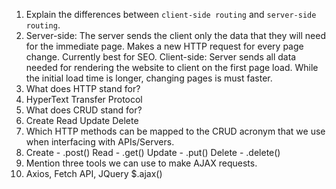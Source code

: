 1.  Explain the differences between `client-side routing` and `server-side routing`.
1. Server-side: The server sends the client only the data that they will need for the immediate page. Makes a new HTTP request for every page change. Currently best for SEO. Client-side: Server sends all data needed for rendering the website to client on the first page load. While the initial load time is longer, changing pages is must faster.
1.  What does HTTP stand for?
1. HyperText Transfer Protocol
1.  What does CRUD stand for?
1. Create Read Update Delete
1. Which HTTP methods can be mapped to the CRUD acronym that we use when interfacing with APIs/Servers.
1. Create - .post() Read - .get() Update - .put() Delete - .delete()
1. Mention three tools we can use to make AJAX requests.
1. Axios, Fetch API, JQuery $.ajax()